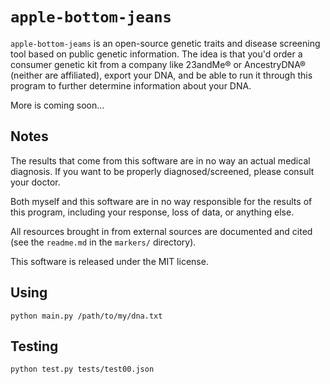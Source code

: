 # `apple-bottom-jeans`
`apple-bottom-jeams` is an open-source genetic traits and disease screening tool based on public genetic information. The idea is that you'd order a consumer genetic kit from a company like 23andMe® or AncestryDNA® (neither are affiliated), export your DNA, and be able to run it through this program to further determine information about your DNA.

More is coming soon...

## Notes
The results that come from this software are in no way an actual medical diagnosis. If you want to be properly diagnosed/screened, please consult your doctor.

Both myself and this software are in no way responsible for the results of this program, including your response, loss of data, or anything else.

All resources brought in from external sources are documented and cited (see the `readme.md` in the `markers/` directory).

This software is released under the MIT license.

## Using
`python main.py /path/to/my/dna.txt`

## Testing
`python test.py tests/test00.json`
